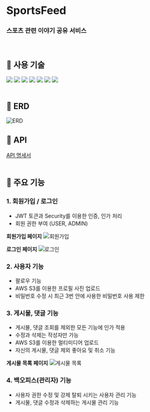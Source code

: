 # SportsFeed
### 스포츠 관련 이야기 공유 서비스  
<br/>

## 💾 사용 기술
<img src="https://img.shields.io/badge/Java-ED8B00?style=for-the-badge&logo=openjdk&logoColor=white" /> <img src="https://img.shields.io/badge/springboot-6DB33F?style=for-the-badge&logo=springboot&logoColor=white" /> <img src="https://img.shields.io/badge/Gradle-02303A.svg?style=for-the-badge&logo=Gradle&logoColor=white" /> <img src="https://img.shields.io/badge/MySQL-005C84?style=for-the-badge&logo=mysql&logoColor=white" /> <img src="https://img.shields.io/badge/json%20web%20tokens-323330?style=for-the-badge&logo=json-web-tokens&logoColor=pink" /> <img src="https://img.shields.io/badge/Spring_Security-6DB33F?style=for-the-badge&logo=Spring-Security&logoColor=white" /> <img src="https://img.shields.io/badge/Amazon S3-569A31?style=for-the-badge&logo=amazons3&logoColor=white" />  
<br/>

## 📝 ERD
![ERD](https://github.com/2yuna13/2024-newsfeed/assets/121540949/767f26e5-2fad-417e-bff8-e93e23ea66af)

## 📝 API
[API 명세서](https://documenter.getpostman.com/view/26860170/2sA2xb5apD)  
<br/>

## 🔶 주요 기능
### 1. 회원가입 / 로그인
- JWT 토큰과 Security를 이용한 인증, 인가 처리
- 회원 권한 부여 (USER, ADMIN)

**회원가입 페이지**
![회원가입](https://github.com/2yuna13/2024-newsfeed/assets/121540949/ae5affb2-1512-4c92-98d1-81f054962fb9)

**로그인 페이지**
![로그인](https://github.com/2yuna13/2024-newsfeed/assets/121540949/7246f77c-176f-4975-aba3-83aa6e04e126)

### 2. 사용자 기능
- 팔로우 기능
- AWS S3를 이용한 프로필 사진 업로드
- 비밀번호 수정 시 최근 3번 안에 사용한 비밀번호 사용 제한

### 3. 게시물, 댓글 기능
- 게시물, 댓글 조회를 제외한 모든 기능에 인가 적용
- 수정과 삭제는 작성자만 가능
- AWS S3를 이용한 멀티미디어 업로드
- 자신의 게시물, 댓글 제외 좋아요 및 취소 기능

**게시물 목록 페이지**
![게시물 목록](https://github.com/2yuna13/2024-newsfeed/assets/121540949/53c32432-9ed9-454e-aa5a-9b4e070a868d)

### 4. 백오피스(관리자) 기능
- 사용자 권한 수정 및 강제 탈퇴 시키는 사용자 관리 기능
- 게시물, 댓글 수정과 삭제하는 게시물 관리 기능
